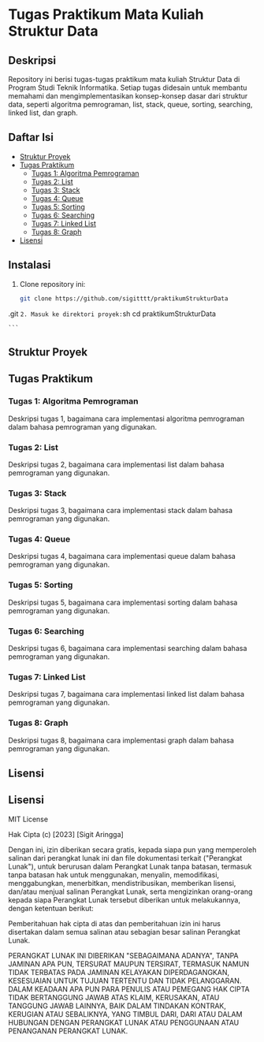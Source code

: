 # Tugas Praktikum Mata Kuliah Struktur Data

## Deskripsi
Repository ini berisi tugas-tugas praktikum mata kuliah Struktur Data di Program Studi Teknik Informatika. Setiap tugas didesain untuk membantu memahami dan mengimplementasikan konsep-konsep dasar dari struktur data, seperti algoritma pemrograman, list, stack, queue, sorting, searching, linked list, dan graph.

## Daftar Isi
- [Struktur Proyek](#struktur-proyek)
- [Tugas Praktikum](#tugas-praktikum)
  - [Tugas 1: Algoritma Pemrograman](#tugas-1-algoritma-pemrograman)
  - [Tugas 2: List](#tugas-2-list)
  - [Tugas 3: Stack](#tugas-3-stack)
  - [Tugas 4: Queue](#tugas-4-queue)
  - [Tugas 5: Sorting](#tugas-5-sorting)
  - [Tugas 6: Searching](#tugas-6-searching)
  - [Tugas 7: Linked List](#tugas-7-linked-list)
  - [Tugas 8: Graph](#tugas-8-graph)
- [Lisensi](#lisensi)

## Instalasi
1. Clone repository ini:
    ```sh
    git clone https://github.com/sigitttt/praktikumStrukturData
.git
    ```
2. Masuk ke direktori proyek:
    ```sh
    cd praktikumStrukturData

    ```

## Struktur Proyek

## Tugas Praktikum

### Tugas 1: Algoritma Pemrograman
Deskripsi tugas 1, bagaimana cara implementasi algoritma pemrograman dalam bahasa pemrograman yang digunakan.

### Tugas 2: List
Deskripsi tugas 2, bagaimana cara implementasi list dalam bahasa pemrograman yang digunakan.

### Tugas 3: Stack
Deskripsi tugas 3, bagaimana cara implementasi stack dalam bahasa pemrograman yang digunakan.

### Tugas 4: Queue
Deskripsi tugas 4, bagaimana cara implementasi queue dalam bahasa pemrograman yang digunakan.

### Tugas 5: Sorting
Deskripsi tugas 5, bagaimana cara implementasi sorting dalam bahasa pemrograman yang digunakan.

### Tugas 6: Searching
Deskripsi tugas 6, bagaimana cara implementasi searching dalam bahasa pemrograman yang digunakan.

### Tugas 7: Linked List
Deskripsi tugas 7, bagaimana cara implementasi linked list dalam bahasa pemrograman yang digunakan.

### Tugas 8: Graph
Deskripsi tugas 8, bagaimana cara implementasi graph dalam bahasa pemrograman yang digunakan.

## Lisensi
## Lisensi

MIT License

Hak Cipta (c) [2023] [Sigit Aringga]

Dengan ini, izin diberikan secara gratis, kepada siapa pun yang memperoleh salinan dari perangkat lunak ini dan file dokumentasi terkait (\"Perangkat Lunak\"), untuk berurusan dalam Perangkat Lunak tanpa batasan, termasuk tanpa batasan hak untuk menggunakan, menyalin, memodifikasi, menggabungkan, menerbitkan, mendistribusikan, memberikan lisensi, dan/atau menjual salinan Perangkat Lunak, serta mengizinkan orang-orang kepada siapa Perangkat Lunak tersebut diberikan untuk melakukannya, dengan ketentuan berikut:

Pemberitahuan hak cipta di atas dan pemberitahuan izin ini harus disertakan dalam semua salinan atau sebagian besar salinan Perangkat Lunak.

PERANGKAT LUNAK INI DIBERIKAN "SEBAGAIMANA ADANYA", TANPA JAMINAN APA PUN, TERSURAT MAUPUN TERSIRAT, TERMASUK NAMUN TIDAK TERBATAS PADA JAMINAN KELAYAKAN DIPERDAGANGKAN, KESESUAIAN UNTUK TUJUAN TERTENTU DAN TIDAK PELANGGARAN. DALAM KEADAAN APA PUN PARA PENULIS ATAU PEMEGANG HAK CIPTA TIDAK BERTANGGUNG JAWAB ATAS KLAIM, KERUSAKAN, ATAU TANGGUNG JAWAB LAINNYA, BAIK DALAM TINDAKAN KONTRAK, KERUGIAN ATAU SEBALIKNYA, YANG TIMBUL DARI, DARI ATAU DALAM HUBUNGAN DENGAN PERANGKAT LUNAK ATAU PENGGUNAAN ATAU PENANGANAN PERANGKAT LUNAK.


